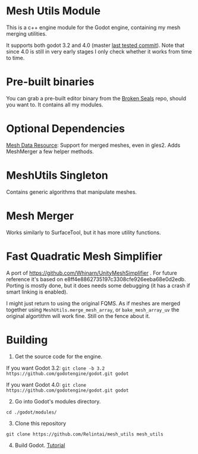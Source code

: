 # Mesh Utils Module

This is a c++ engine module for the Godot engine, containing my mesh merging utilities.

It supports both godot 3.2 and 4.0 (master [last tested commit](https://github.com/godotengine/godot/commit/b7e10141197fdd9b0dbc4cfa7890329510d36540)). Note that since 4.0 is still in very early stages I only
check whether it works from time to time.

# Pre-built binaries

You can grab a pre-built editor binary from the [Broken Seals](https://github.com/Relintai/broken_seals/releases)
repo, should you want to. It contains all my modules.

# Optional Dependencies

[Mesh Data Resource](https://github.com/Relintai/mesh_data_resource): Support for merged meshes, even in gles2.
Adds MeshMerger a few helper methods.

# MeshUtils Singleton

Contains generic algorithms that manipulate meshes.

# Mesh Merger

Works similarly to SurfaceTool, but it has more utility functions.

# Fast Quadratic Mesh Simplifier

A port of https://github.com/Whinarn/UnityMeshSimplifier .
For future reference it's based on e8ff4e8862735197c3308cfe926eeba68e0d2edb.
Porting is mostly done, but it does needs some debugging (it has a crash if smart linking is enabled).

I might just return to using the original FQMS. As if meshes are merged together using `MeshUtils.merge_mesh_array`, or
`bake_mesh_array_uv` the original algortithm will work fine. Still on the fence about it.

# Building

1. Get the source code for the engine.

If you want Godot 3.2:
```git clone -b 3.2 https://github.com/godotengine/godot.git godot```

If you want Godot 4.0:
```git clone https://github.com/godotengine/godot.git godot```


2. Go into Godot's modules directory.

```
cd ./godot/modules/
```

3. Clone this repository

```
git clone https://github.com/Relintai/mesh_utils mesh_utils
```

4. Build Godot. [Tutorial](https://docs.godotengine.org/en/latest/development/compiling/index.html)


